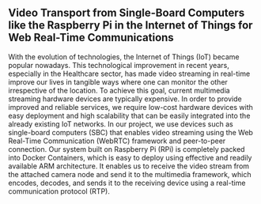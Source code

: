 ## Video Transport from Single-Board Computers like the Raspberry Pi in the Internet of Things for Web Real-Time Communications
With the evolution of technologies, the Internet of Things (IoT) became popular nowadays. This technological improvement in recent years, especially in the Healthcare sector, has made video streaming in real-time improve our lives in tangible ways where one can monitor the other irrespective of the location. To achieve this goal, current multimedia streaming hardware devices are typically expensive. In order to provide improved and reliable services, we require low-cost hardware devices with easy deployment and high scalability that can be easily integrated into the already existing IoT networks. In our project, we use devices such as single-board computers (SBC) that enables video streaming using the Web Real-Time Communication (WebRTC) framework and peer-to-peer connection.
Our system built on Raspberry Pi (RPi) is completely packed into Docker Containers, which is easy to deploy using effective and readily available ARM architecture. It enables us to receive the video stream from the attached camera node and send it to the multimedia framework, which encodes, decodes, and sends it to the receiving device using a real-time communication protocol (RTP).
